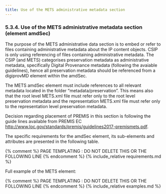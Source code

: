 ```yaml
---
title: Use of the METS administrative metadata section
---
```

### 5.3.4.	Use of the METS administrative metadata section (element amdSec)
The purpose of the METS administrative data section is to embed or refer to files containing administrative metadata about the IP content objects. CSIP is only using referencing of files containing administrative metadata. The CSIP (and METS) categorises preservation metadata as administrative metadata, specifically Digital Provenance metadata (following the avaiable guidelines), hence all preservation metadata should be referenced from a digiprovMD element within the amdSec.

The METS amdSec element must include references to all relevant metadata located in the folder “metadata/preservation”. This means also that the root level METS.xml
file must refer only to the root level preservation metadata and the representation METS.xml file must refer only to the representation level preservation metadata.

Decision regarding placement of PREMIS in this section is following the guide lines available from PREMIS EC <http://www.loc.gov/standards/premis/guidelines2017-premismets.pdf>.

The specific requirements for the amdSec element, its sub-elements and attributes are presented in the
following table.

{% comment %} PAGE TEMPLATING : DO NOT DELETE THIS OR THE FOLLOWING LINE {% endcomment %}
{% include_relative requirements.md %}

Full example of the METS <amdSec> element:

{% comment %} PAGE TEMPLATING : DO NOT DELETE THIS OR THE FOLLOWING LINE {% endcomment %}
{% include_relative examples.md %}
